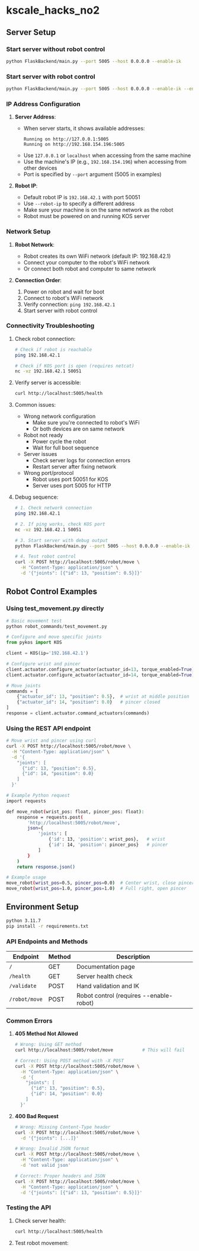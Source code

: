 # kscale_hacks_no2

## Server Setup

### Start server without robot control
```bash
python FlaskBackend/main.py --port 5005 --host 0.0.0.0 --enable-ik
```

### Start server with robot control
```bash
python FlaskBackend/main.py --port 5005 --host 0.0.0.0 --enable-ik --enable-robot --robot-ip 192.168.42.1
```

### IP Address Configuration

1. **Server Address**:
   - When server starts, it shows available addresses:
     ```
     Running on http://127.0.0.1:5005
     Running on http://192.168.154.196:5005
     ```
   - Use `127.0.0.1` or `localhost` when accessing from the same machine
   - Use the machine's IP (e.g., `192.168.154.196`) when accessing from other devices
   - Port is specified by `--port` argument (5005 in examples)

2. **Robot IP**:
   - Default robot IP is `192.168.42.1` with port 50051
   - Use `--robot-ip` to specify a different address
   - Make sure your machine is on the same network as the robot
   - Robot must be powered on and running KOS server

### Network Setup
1. **Robot Network**:
   - Robot creates its own WiFi network (default IP: 192.168.42.1)
   - Connect your computer to the robot's WiFi network
   - Or connect both robot and computer to same network

2. **Connection Order**:
   1. Power on robot and wait for boot
   2. Connect to robot's WiFi network
   3. Verify connection: `ping 192.168.42.1`
   4. Start server with robot control

### Connectivity Troubleshooting
1. Check robot connection:
   ```bash
   # Check if robot is reachable
   ping 192.168.42.1
   
   # Check if KOS port is open (requires netcat)
   nc -vz 192.168.42.1 50051
   ```

2. Verify server is accessible:
   ```bash
   curl http://localhost:5005/health
   ```

3. Common issues:
   - Wrong network configuration
     - Make sure you're connected to robot's WiFi
     - Or both devices are on same network
   - Robot not ready
     - Power cycle the robot
     - Wait for full boot sequence
   - Server issues
     - Check server logs for connection errors
     - Restart server after fixing network
   - Wrong port/protocol
     - Robot uses port 50051 for KOS
     - Server uses port 5005 for HTTP

4. Debug sequence:
   ```bash
   # 1. Check network connection
   ping 192.168.42.1
   
   # 2. If ping works, check KOS port
   nc -vz 192.168.42.1 50051
   
   # 3. Start server with debug output
   python FlaskBackend/main.py --port 5005 --host 0.0.0.0 --enable-ik --enable-robot --robot-ip 192.168.42.1
   
   # 4. Test robot control
   curl -X POST http://localhost:5005/robot/move \
     -H "Content-Type: application/json" \
     -d '{"joints": [{"id": 13, "position": 0.5}]}'
   ```

## Robot Control Examples

### Using test_movement.py directly
```python
# Basic movement test
python robot_commands/test_movement.py

# Configure and move specific joints
from pykos import KOS

client = KOS(ip='192.168.42.1')

# Configure wrist and pincer
client.actuator.configure_actuator(actuator_id=13, torque_enabled=True)  # wrist
client.actuator.configure_actuator(actuator_id=14, torque_enabled=True)  # pincer

# Move joints
commands = [
    {"actuator_id": 13, "position": 0.5},  # wrist at middle position
    {"actuator_id": 14, "position": 0.0}   # pincer closed
]
response = client.actuator.command_actuators(commands)
```

### Using the REST API endpoint
```bash
# Move wrist and pincer using curl
curl -X POST http://localhost:5005/robot/move \
  -H "Content-Type: application/json" \
  -d '{
    "joints": [
      {"id": 13, "position": 0.5},
      {"id": 14, "position": 0.0}
    ]
  }'

# Example Python request
import requests

def move_robot(wrist_pos: float, pincer_pos: float):
    response = requests.post(
        'http://localhost:5005/robot/move',
        json={
            'joints': [
                {'id': 13, 'position': wrist_pos},   # wrist
                {'id': 14, 'position': pincer_pos}   # pincer
            ]
        }
    )
    return response.json()

# Example usage
move_robot(wrist_pos=0.5, pincer_pos=0.0)  # Center wrist, close pincer
move_robot(wrist_pos=1.0, pincer_pos=1.0)  # Full right, open pincer
```

## Environment Setup
```bash
python 3.11.7
pip install -r requirements.txt
```

### API Endpoints and Methods
| Endpoint | Method | Description |
|----------|---------|-------------|
| `/` | GET | Documentation page |
| `/health` | GET | Server health check |
| `/validate` | POST | Hand validation and IK |
| `/robot/move` | POST | Robot control (requires --enable-robot) |

### Common Errors
1. **405 Method Not Allowed**
   ```bash
   # Wrong: Using GET method
   curl http://localhost:5005/robot/move           # This will fail
   
   # Correct: Using POST method with -X POST
   curl -X POST http://localhost:5005/robot/move \
     -H "Content-Type: application/json" \
     -d '{
       "joints": [
         {"id": 13, "position": 0.5},
         {"id": 14, "position": 0.0}
       ]
     }'
   ```

2. **400 Bad Request**
   ```bash
   # Wrong: Missing Content-Type header
   curl -X POST http://localhost:5005/robot/move \
     -d '{"joints": [...]}'
   
   # Wrong: Invalid JSON format
   curl -X POST http://localhost:5005/robot/move \
     -H "Content-Type: application/json" \
     -d 'not valid json'
   
   # Correct: Proper headers and JSON
   curl -X POST http://localhost:5005/robot/move \
     -H "Content-Type: application/json" \
     -d '{"joints": [{"id": 13, "position": 0.5}]}'
   ```

### Testing the API
1. Check server health:
   ```bash
   curl http://localhost:5005/health
   ```

2. Test robot movement:
   ```